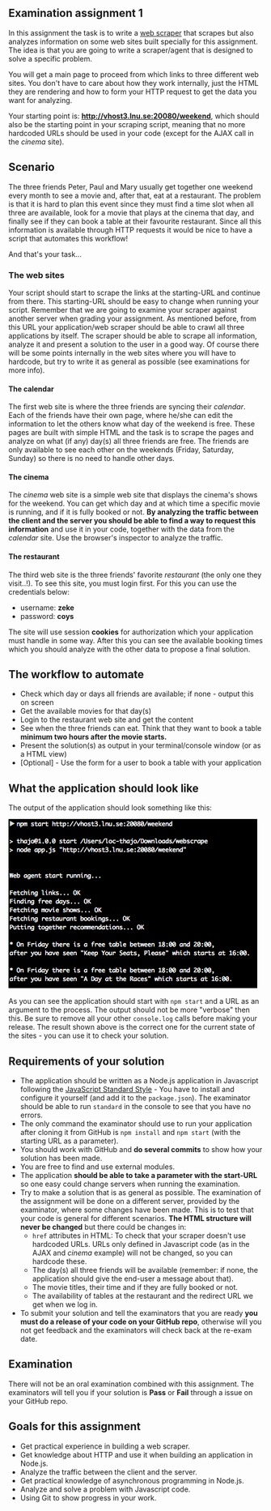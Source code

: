 ## Examination assignment 1

In this assignment the task is to write a [web scraper](https://en.wikipedia.org/wiki/Web_scraping) that scrapes but also analyzes information on some web sites built specially for this assignment. The idea is that you are going to write a scraper/agent that is designed to solve a specific problem.

You will get a main page to proceed from which links to three different web sites. You don't have to care about how they work internally, just the HTML they are rendering and how to form your HTTP request to get the data you want for analyzing.

Your starting point is: **http://vhost3.lnu.se:20080/weekend**, which should also be the starting point in your scraping script, meaning that no more hardcoded URLs should be used in your code (except for the AJAX call in the *cinema* site).


## Scenario
The three friends Peter, Paul and Mary usually get together one weekend every month to see a movie and, after that, eat at a restaurant. The problem is that it is hard to plan this event since they must find a time slot when all three are available, look for a movie that plays at the cinema that day, and finally see if they can book a table at their favourite restaurant. Since all this information is available through HTTP requests it would be nice to have a script that automates this workflow!

And that's your task...

### The web sites
Your script should start to scrape the links at the starting-URL and continue from there. This starting-URL should be easy to change when running your script. Remember that we are going to examine your scraper against another server when grading your assignment. As mentioned before, from this URL your application/web scraper should be able to crawl all three applications by itself. The scraper should be able to scrape all information, analyze it and present a solution to the user in a good way. Of course there will be some points internally in the web sites where you will have to hardcode, but try to write it as general as possible (see examinations for more info).


#### The calendar
The first web site is where the three friends are syncing their *calendar*. Each of the friends have their own page, where he/she can edit the information to let the others know what day of the weekend is free. These pages are built with simple HTML and the task is to scrape the pages and analyze on what (if any) day(s) all three friends are free. The friends are only available to see each other on the weekends (Friday, Saturday, Sunday) so there is no need to handle other days.

#### The cinema
The *cinema* web site is a simple web site that displays the cinema's shows for the weekend. You can get which day and at which time a specific movie is running, and if it is fully booked or not. **By analyzing the traffic between the client and the server you should be able to find a way to request this information** and use it in your code, together with the data from the *calendar* site. Use the browser's inspector to analyze the traffic.

#### The restaurant
The third web site is the three friends' favorite *restaurant* (the only one they visit..!). To see this site, you must login first. For this you can use the credentials below:
* username: **zeke**
* password: **coys**

The site will use session **cookies** for authorization which your application must handle in some way. After this you can see the available booking times which you should analyze with the other data to propose a final solution.

## The workflow to automate
* Check which day or days all friends are available; if none - output this on screen
* Get the available movies for that day(s)
* Login to the restaurant web site and get the content
* See when the three friends can eat. Think that they want to book a table **minimum two hours after the movie starts.**
* Present the solution(s) as output in your terminal/console window (or as a HTML view)
* [Optional] - Use the form for a user to book a table with your application

## What the application should look like
The output of the application should look something like this:

![output of application](https://github.com/1dv023/syllabus/blob/master/examination/exam-assignment-1/output.png?raw=true)

As you can see the application should start with `npm start` and a URL as an argument to the process.
The output should not be more "verbose" then this. Be sure to remove all your other `console.log` calls before making your release.
The result shown above is the correct one for the current state of the sites - you can use it to check your solution.

## Requirements of your solution
* The application should be written as a Node.js application in Javascript following the [JavaScript Standard Style](https://standardjs.com/) - You have to install and configure it yourself (and add it to the `package.json`). The examinator should be able to run `standard` in the console to see that you have no errors.
* The only command the examinator should use to run your application after cloning it from GitHub is `npm install` and `npm start` (with the starting URL as a parameter).
* You should work with GitHub and **do several commits** to show how your solution has been made.
* You are free to find and use external modules.
* The application **should be able to take a parameter with the start-URL** so one easy could change servers when running the examination.
* Try to make a solution that is as general as possible. The examination of the assignment will be done on a different server, provided by the examinator, where some changes have been made. This is to test that your code is general for different scenarios. **The HTML structure will never be changed** but there could be changes in:
  * `href` attributes in HTML: To check that your scraper doesn't use hardcoded URLs. URLs only defined in Javascript code (as in the AJAX and *cinema* example) will not be changed, so you can hardcode these.
  * The day(s) all three friends will be available (remember: if none, the application should give the end-user a message about that).
  * The movie titles, their time and if they are fully booked or not.
  * The availability of tables at the restaurant and the redirect URL we get when we log in.
* To submit your solution and tell the examinators that you are ready **you must do a release of your code on your GitHub repo**, otherwise will you not get feedback and the examinators will check back at the re-exam date.

## Examination
There will not be an oral examination combined with this assignment. The examinators will tell you if your solution is **Pass** or **Fail** through a issue on your GitHub repo.


## Goals for this assignment
* Get practical experience in building a web scraper.
* Get knowledge about HTTP and use it when building an application in Node.js.
* Analyze the traffic between the client and the server.
* Get practical knowledge of asynchronous programming in Node.js.
* Analyze and solve a problem with Javascript code.
* Using Git to show progress in your work.
